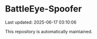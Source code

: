 # BattleEye-Spoofer

Last updated: 2025-06-17 03:10:06

This repository is automatically maintained.
